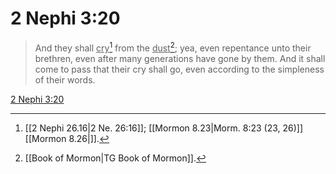 # 2 Nephi 3:20

> And they shall <u>cry</u>[^a] from the <u>dust</u>[^b]; yea, even repentance unto their brethren, even after many generations have gone by them. And it shall come to pass that their cry shall go, even according to the simpleness of their words.

[2 Nephi 3:20](https://www.churchofjesuschrist.org/study/scriptures/bofm/2-ne/3?lang=eng&id=p20#p20)


[^a]: [[2 Nephi 26.16|2 Ne. 26:16]]; [[Mormon 8.23|Morm. 8:23 (23, 26)]][[Mormon 8.26|]].  
[^b]: [[Book of Mormon|TG Book of Mormon]].  
